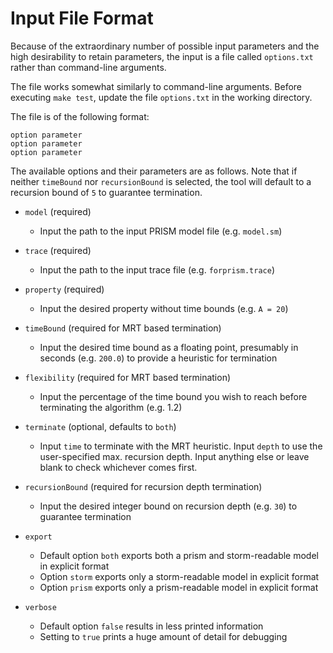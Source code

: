 # Input File Format

Because of the extraordinary number of possible input parameters and 
the high desirability to retain parameters, the input is a file
called `options.txt` rather than command-line arguments.

The file works somewhat similarly to command-line arguments.
Before executing `make test`, update the file `options.txt`
in the working directory.

The file is of the following format:

```
option parameter
option parameter
option parameter
```

The available options and their parameters are as follows. Note that if 
neither `timeBound` nor `recursionBound` is selected, the tool will 
default to a recursion bound of `5` to guarantee termination.

- `model` (required)
    - Input the path to the input PRISM model file (e.g. `model.sm`)

- `trace` (required)
    - Input the path to the input trace file (e.g. `forprism.trace`)

- `property` (required)
    - Input the desired property without time bounds (e.g. `A = 20`)

- `timeBound` (required for MRT based termination)
    - Input the desired time bound as a floating point, presumably in seconds 
    (e.g. `200.0`) to provide a heuristic for termination

- `flexibility` (required for MRT based termination)
    - Input the percentage of the time bound you wish to reach before
    terminating the algorithm (e.g. 1.2)

- `terminate` (optional, defaults to `both`)
    - Input `time` to terminate with the MRT heuristic.
    Input `depth` to use the user-specified max. recursion depth.
    Input anything else or leave blank to check whichever comes first.

- `recursionBound` (required for recursion depth termination)
    - Input the desired integer bound on recursion depth (e.g. `30`) to guarantee termination

- `export`
    - Default option `both` exports both a prism and storm-readable model in explicit format
    - Option `storm` exports only a storm-readable model in explicit format
    - Option `prism` exports only a prism-readable model in explicit format

- `verbose`
    - Default option `false` results in less printed information
    - Setting to `true` prints a huge amount of detail for debugging